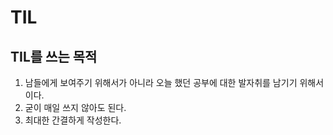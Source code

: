 # TIL

## TIL를 쓰는 목적
1. 남들에게 보여주기 위해서가 아니라 오늘 했던 공부에 대한 발자취를 남기기 위해서이다.
2. 굳이 매일 쓰지 않아도 된다.
3. 최대한 간결하게 작성한다.
